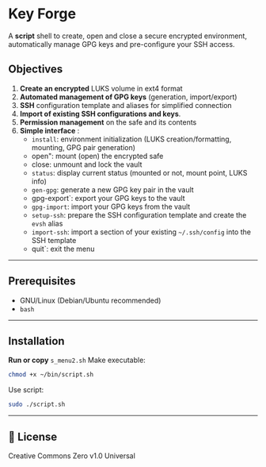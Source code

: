 # Key Forge

A **script** shell to create, open and close a secure encrypted environment, automatically manage GPG keys and pre-configure your SSH access.

## Objectives

1. **Create an encrypted** LUKS volume in ext4 format
2. **Automated management of GPG keys** (generation, import/export)
3. **SSH** configuration template and aliases for simplified connection
4. **Import of existing SSH configurations and keys**.
5. **Permission management** on the safe and its contents
6. **Simple interface** :
    - `install`: environment initialization (LUKS creation/formatting, mounting, GPG pair generation)
    - open": mount (open) the encrypted safe
    - close: unmount and lock the vault
    - `status`: display current status (mounted or not, mount point, LUKS info)
    - `gen-gpg`: generate a new GPG key pair in the vault
    - gpg-export`: export your GPG keys to the vault
    - `gpg-import`: import your GPG keys from the vault
    - `setup-ssh`: prepare the SSH configuration template and create the `evsh` alias
    - `import-ssh`: import a section of your existing `~/.ssh/config` into the SSH template
    - quit`: exit the menu

---

## Prerequisites

- GNU/Linux (Debian/Ubuntu recommended)
- `bash`

---

## Installation

 **Run or copy** `s_menu2.sh` 
 Make executable:
 ```bash
 chmod +x ~/bin/script.sh
 ```
 Use script: 
 ```bash
 sudo ./script.sh
 ````

---

## 📄 License

Creative Commons Zero v1.0 Universal
